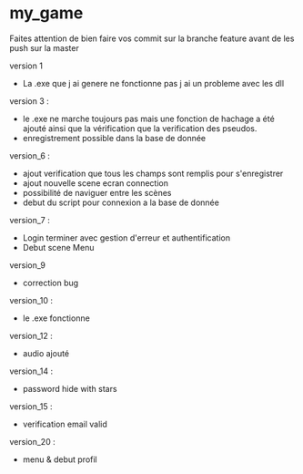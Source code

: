 # my_game

Faites attention de bien faire vos commit sur la branche feature avant de les push sur la master

version 1

- La .exe que j ai genere ne fonctionne pas j ai un probleme avec les dll

version 3 :

- le .exe ne marche toujours pas mais une fonction de hachage a été ajouté ainsi que la vérification que la verification des pseudos.
- enregistrement possible dans la base de donnée

version_6 :
- ajout verification que tous les champs sont remplis pour s'enregistrer
- ajout nouvelle scene ecran connection
- possibilité de naviguer entre les scènes
- debut du script pour connexion a la base de donnée

version_7 :
- Login terminer avec gestion d'erreur et authentification
- Debut scene Menu

version_9
- correction bug

version_10 :

- le .exe fonctionne

version_12 :

- audio ajouté

version_14 :

- password hide with stars

version_15 :

- verification email valid

version_20 :

- menu & debut profil



